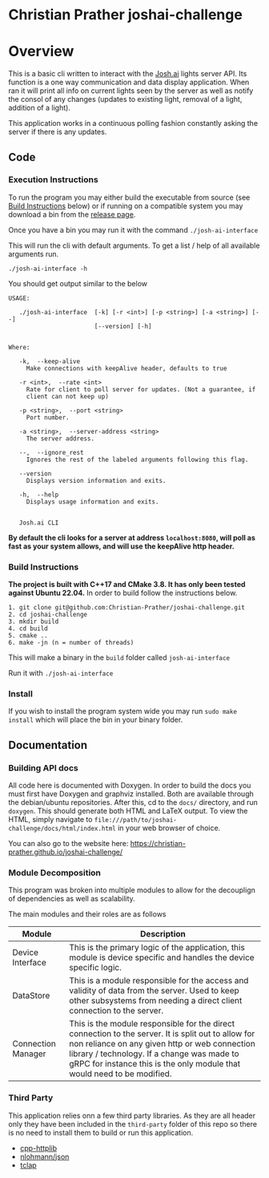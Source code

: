 # Christian Prather joshai-challenge

# Overview

This is a basic cli written to interact with the [Josh.ai](https://github.com/jstarllc/JoshCodingChallenge?tab=readme-ov-file) lights server API. Its function is a one way communication and data display application. When ran it will print all info on current lights seen by the server as well as notify the consol of any changes (updates to existing light, removal of a light, addition of a light).

This application works in a continuous polling fashion constantly asking the server if there is any updates.

## Code

### Execution Instructions

To run the program you may either build the executable from source (see [Build Instructions](#build-instructions) below) or if running on a compatible system you may download a bin from the [release page](https://github.com/Christian-Prather/joshai-challenge/releases/tag/v1.0.0).

Once you have a bin you may run it with the command
`./josh-ai-interface`

This will run the cli with default arguments. To get a list / help of all available arguments run.

`./josh-ai-interface -h`

You should get output similar to the below

```
USAGE:

   ./josh-ai-interface  [-k] [-r <int>] [-p <string>] [-a <string>] [--]
                        [--version] [-h]


Where:

   -k,  --keep-alive
     Make connections with keepAlive header, defaults to true

   -r <int>,  --rate <int>
     Rate for client to poll server for updates. (Not a guarantee, if
     client can not keep up)

   -p <string>,  --port <string>
     Port number.

   -a <string>,  --server-address <string>
     The server address.

   --,  --ignore_rest
     Ignores the rest of the labeled arguments following this flag.

   --version
     Displays version information and exits.

   -h,  --help
     Displays usage information and exits.


   Josh.ai CLI
```

<b>By default the cli looks for a server at address `localhost:8080`, will poll as fast as your system allows, and will use the keepAlive http header.</b>

### Build Instructions

<b>The project is built with C++17 and CMake 3.8. It has only been tested against Ubuntu 22.04.</b>
In order to build follow the instructions below.

```
1. git clone git@github.com:Christian-Prather/joshai-challenge.git
2. cd joshai-challenge
3. mkdir build
4. cd build
5. cmake ..
6. make -jn (n = number of threads)
```

This will make a binary in the `build` folder called `josh-ai-interface`

Run it with `./josh-ai-interface`

### Install

If you wish to install the program system wide you may run
`sudo make install`
which will place the bin in your binary folder.

## Documentation

### Building API docs

All code here is documented with Doxygen. In order to build the docs you must first have Doxygen and graphviz installed. Both are available through the debian/ubuntu repositories. After this, cd to the `docs/` directory, and run `doxygen`. This should generate both HTML and LaTeX output. To view the HTML, simply navigate to `file:///path/to/joshai-challenge/docs/html/index.html` in your web browser of choice.

You can also go to the website here: https://christian-prather.github.io/joshai-challenge/

### Module Decomposition

This program was broken into multiple modules to allow for the decouplign of dependencies as well as scalability.

The main modules and their roles are as follows

| Module             | Description                                                                                                                                                                                                                                                                   |
| ------------------ | ----------------------------------------------------------------------------------------------------------------------------------------------------------------------------------------------------------------------------------------------------------------------------- |
| Device Interface   | This is the primary logic of the application, this module is device specific and handles the device specific logic.                                                                                                                                                           |
| DataStore          | This is a module responsible for the access and validity of data from the server. Used to keep other subsystems from needing a direct client connection to the server.                                                                                                        |
| Connection Manager | This is the module responsible for the direct connection to the server. It is split out to allow for non reliance on any given http or web connection library / technology. If a change was made to gRPC for instance this is the only module that would need to be modified. |


### Third Party
This application relies onn a few third party libraries. As they are all header only they have been included in the `third-party` folder of this repo so there is no need to install them to build or run this application.

* [cpp-httplib](https://github.com/yhirose/cpp-httplib)
* [nlohmann/json](https://github.com/nlohmann/json?tab=readme-ov-file#conversion-from-stl-containers) 
* [tclap](https://tclap.sourceforge.net/)